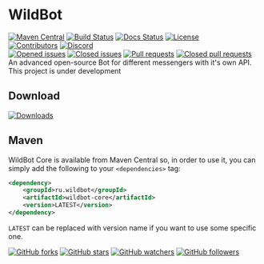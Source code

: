 # WildBot
[![Maven Central](https://img.shields.io/maven-central/v/ru.wildbot/wildbot-core.svg)](https://mvnrepository.com/artifact/ru.wildbot/wildbot-core) 
[![Build Status](https://travis-ci.org/wildbot-project/WildBot.svg?branch=master)](https://travis-ci.org/wildbot-project/WildBot) 
[![Docs Status](https://img.shields.io/readthedocs/pip.svg)](https://www.javadoc.io/doc/ru.wildbot/wildbot-core) 
[![License](https://img.shields.io/badge/Licence-Apache%202.0-blue.svg)](./LICENSE.md)  
[![Contributors](https://img.shields.io/github/contributors/wildbot-project/WildBot.svg)](./graphs/contributors) 
[![Discord](https://img.shields.io/discord/359322755650551818.svg)](https://discord.gg/3fn3YSM)  
[![Opened issues](https://img.shields.io/github/issues-raw/wildbot-project/WildBot.svg)](https://github.com/wildbot-project/WildBot/issues) 
[![Closed issues](https://img.shields.io/github/issues-closed-raw/wildbot-project/WildBot.svg)](https://github.com/wildbot-project/WildBot/issues) 
[![Pull requests](https://img.shields.io/github/issues-pr-raw/wildbot-project/WildBot.svg)](https://github.com/wildbot-project/WildBot/pulls) 
[![Closed pull requests](https://img.shields.io/github/issues-pr-closed-raw/wildbot-project/WildBot.svg)](https://github.com/wildbot-project/WildBot/pulls?q=is%3Apr+is%3Aclosed)  
An advanced open-source Bot for different messengers with it's own API.  
This project is under development  
## Download
[![Downloads](https://img.shields.io/github/downloads/wildbot-project/WildBot/total.svg)](https://github.com/wildbot-project/WildBot/releases) 
## Maven
WildBot Core is available from Maven Central so, in order to use it, you can simply add the following to your `<dependencies>` tag:  
```xml
<dependency>
    <groupId>ru.wildbot</groupId>
    <artifactId>wildbot-core</artifactId>
    <version>LATEST</version>
</dependency>
```
`LATEST` can be replaced with version name if you want to use some specific one.

[![GitHub forks](https://img.shields.io/github/forks/wildbot-project/WildBot.svg?style=social&label=Fork)](https://github.com/wildbot-project/WildBot#fork-destination-box)
[![GitHub stars](https://img.shields.io/github/stars/wildbot-project/WildBot.svg?style=social&label=Star)](https://github.com/wildbot-project/WildBot)
[![GitHub watchers](https://img.shields.io/github/watchers/wildbot-project/WildBot.svg?style=social&label=Watch)](https://github.com/wildbot-project/WildBot/subscription)
[![GitHub followers](https://img.shields.io/github/followers/wildbot-project.svg?style=social&label=Follow)](https://github.com/wildbot-project)
